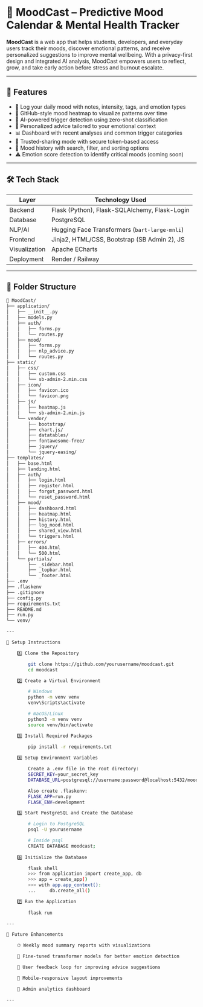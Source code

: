 # 🧠 MoodCast – Predictive Mood Calendar & Mental Health Tracker

**MoodCast** is a web app that helps students, developers, and everyday users track their moods, discover emotional patterns, and receive personalized suggestions to improve mental wellbeing. With a privacy-first design and integrated AI analysis, MoodCast empowers users to reflect, grow, and take early action before stress and burnout escalate.

---

## 🚀 Features

- 📝 Log your daily mood with notes, intensity, tags, and emotion types
- 📅 GitHub-style mood heatmap to visualize patterns over time
- 🧠 AI-powered trigger detection using zero-shot classification
- 🎯 Personalized advice tailored to your emotional context
- 📊 Dashboard with recent analyses and common trigger categories
- 👥 Trusted-sharing mode with secure token-based access
- 📜 Mood history with search, filter, and sorting options
- ⚠️ Emotion score detection to identify critical moods (coming soon)

---

## 🛠 Tech Stack

| Layer         | Technology Used                                  |
|---------------|--------------------------------------------------|
| Backend       | Flask (Python), Flask-SQLAlchemy, Flask-Login    |
| Database      | PostgreSQL                                       |
| NLP/AI        | Hugging Face Transformers (`bart-large-mnli`)    |
| Frontend      | Jinja2, HTML/CSS, Bootstrap (SB Admin 2), JS     |
| Visualization | Apache ECharts                                   |
| Deployment    | Render / Railway                                 |

---

## 📁 Folder Structure

```bash
📁 MoodCast/
├── application/
│   ├── __init__.py
│   ├── models.py
│   ├── auth/
│   │   ├── forms.py
│   │   └── routes.py
│   ├── mood/
│   │   ├── forms.py
│   │   ├── nlp_advice.py
│   │   └── routes.py
├── static/
│   ├── css/
│   │   ├── custom.css
│   │   └── sb-admin-2.min.css
│   ├── icon/
│   │   ├── favicon.ico
│   │   └── favicon.png
│   ├── js/
│   │   ├── heatmap.js
│   │   └── sb-admin-2.min.js
│   └── vendor/
│       ├── bootstrap/
│       ├── chart.js/
│       ├── datatables/
│       ├── fontawesome-free/
│       ├── jquery/
│       └── jquery-easing/
├── templates/
│   ├── base.html
│   ├── landing.html
│   ├── auth/
│   │   ├── login.html
│   │   ├── register.html
│   │   ├── forgot_password.html
│   │   └── reset_password.html
│   ├── mood/
│   │   ├── dashboard.html
│   │   ├── heatmap.html
│   │   ├── history.html
│   │   ├── log_mood.html
│   │   ├── shared_view.html
│   │   └── triggers.html
│   ├── errors/
│   │   ├── 404.html
│   │   └── 500.html
│   └── partials/
│       ├── _sidebar.html
│       ├── _topbar.html
│       └── _footer.html
├── .env
├── .flaskenv
├── .gitignore
├── config.py
├── requirements.txt
├── README.md
├── run.py
└── venv/  

---

🧰 Setup Instructions

    1️⃣ Clone the Repository

        git clone https://github.com/yourusername/moodcast.git
        cd moodcast

    2️⃣ Create a Virtual Environment

        # Windows
        python -m venv venv
        venv\Scripts\activate

        # macOS/Linux
        python3 -m venv venv
        source venv/bin/activate

    3️⃣ Install Required Packages

        pip install -r requirements.txt
    
    4️⃣ Setup Environment Variables

        Create a .env file in the root directory:
        SECRET_KEY=your_secret_key
        DATABASE_URL=postgresql://username:password@localhost:5432/moodcast

        Also create .flaskenv:
        FLASK_APP=run.py
        FLASK_ENV=development

    5️⃣ Start PostgreSQL and Create the Database

        # Login to PostgreSQL
        psql -U yourusername

        # Inside psql
        CREATE DATABASE moodcast;
    
    6️⃣ Initialize the Database

        flask shell
        >>> from application import create_app, db
        >>> app = create_app()
        >>> with app.app_context():
        ...     db.create_all()

    7️⃣ Run the Application
        
        flask run

---

📌 Future Enhancements

    ⏱ Weekly mood summary reports with visualizations

    🧠 Fine-tuned transformer models for better emotion detection

    🧩 User feedback loop for improving advice suggestions

    📱 Mobile-responsive layout improvements

    🧪 Admin analytics dashboard

---